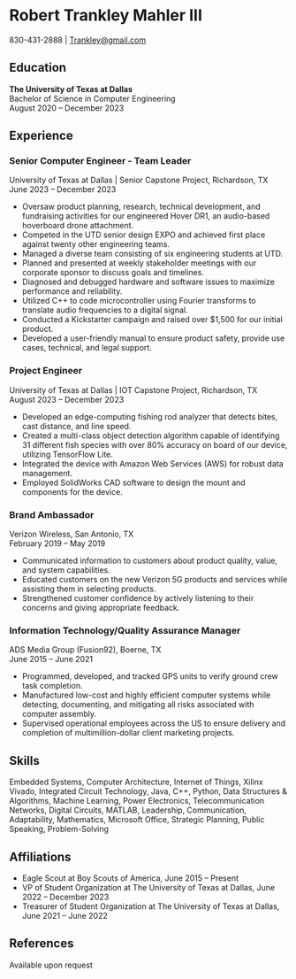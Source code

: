 <body>
    <div class="container">
        <h1>Robert Trankley Mahler III</h1>
        <div class="contact-info">
            <p>830-431-2888 | <a href="mailto:trankley@gmail.com">Trankley@gmail.com</a></p>
        </div>
        <div class="section">
            <h2>Education</h2>
            <p><strong>The University of Texas at Dallas</strong><br>
            Bachelor of Science in Computer Engineering<br>
            August 2020 – December 2023</p>
        </div>
        <div class="section">
            <h2>Experience</h2>
            <h3>Senior Computer Engineer - Team Leader</h3>
            <p>University of Texas at Dallas | Senior Capstone Project, Richardson, TX<br>
            June 2023 – December 2023</p>
            <ul>
                <li>Oversaw product planning, research, technical development, and fundraising activities for our engineered Hover DR1, an audio-based hoverboard drone attachment.</li>
                <li>Competed in the UTD senior design EXPO and achieved first place against twenty other engineering teams.</li>
                <li>Managed a diverse team consisting of six engineering students at UTD.</li>
                <li>Planned and presented at weekly stakeholder meetings with our corporate sponsor to discuss goals and timelines.</li>
                <li>Diagnosed and debugged hardware and software issues to maximize performance and reliability.</li>
                <li>Utilized C++ to code microcontroller using Fourier transforms to translate audio frequencies to a digital signal.</li>
                <li>Conducted a Kickstarter campaign and raised over $1,500 for our initial product.</li>
                <li>Developed a user-friendly manual to ensure product safety, provide use cases, technical, and legal support.</li>
            </ul>
            <h3>Project Engineer</h3>
            <p>University of Texas at Dallas | IOT Capstone Project, Richardson, TX<br>
            August 2023 – December 2023</p>
            <ul>
                <li>Developed an edge-computing fishing rod analyzer that detects bites, cast distance, and line speed.</li>
                <li>Created a multi-class object detection algorithm capable of identifying 31 different fish species with over 80% accuracy on board of our device, utilizing TensorFlow Lite.</li>
                <li>Integrated the device with Amazon Web Services (AWS) for robust data management.</li>
                <li>Employed SolidWorks CAD software to design the mount and components for the device.</li>
            </ul>
            <h3>Brand Ambassador</h3>
            <p>Verizon Wireless, San Antonio, TX<br>
            February 2019 – May 2019</p>
            <ul>
                <li>Communicated information to customers about product quality, value, and system capabilities.</li>
                <li>Educated customers on the new Verizon 5G products and services while assisting them in selecting products.</li>
                <li>Strengthened customer confidence by actively listening to their concerns and giving appropriate feedback.</li>
            </ul>
            <h3>Information Technology/Quality Assurance Manager</h3>
            <p>ADS Media Group (Fusion92), Boerne, TX<br>
            June 2015 – June 2021</p>
            <ul>
                <li>Programmed, developed, and tracked GPS units to verify ground crew task completion.</li>
                <li>Manufactured low-cost and highly efficient computer systems while detecting, documenting, and mitigating all risks associated with computer assembly.</li>
                <li>Supervised operational employees across the US to ensure delivery and completion of multimillion-dollar client marketing projects.</li>
            </ul>
        </div>
        <div class="section">
            <h2>Skills</h2>
            <p>Embedded Systems, Computer Architecture, Internet of Things, Xilinx Vivado, Integrated Circuit Technology, Java, C++, Python, Data Structures & Algorithms, Machine Learning, Power Electronics, Telecommunication Networks, Digital Circuits, MATLAB, Leadership, Communication, Adaptability, Mathematics, Microsoft Office, Strategic Planning, Public Speaking, Problem-Solving</p>
        </div>
        <div class="section">
            <h2>Affiliations</h2>
            <ul>
                <li>Eagle Scout at Boy Scouts of America, June 2015 – Present</li>
                <li>VP of Student Organization at The University of Texas at Dallas, June 2022 – December 2023</li>
                <li>Treasurer of Student Organization at The University of Texas at Dallas, June 2021 – June 2022</li>
            </ul>
        </div>
        <div class="section">
            <h2>References</h2>
            <p>Available upon request</p>
        </div>
    </div>
</body>
</html>
